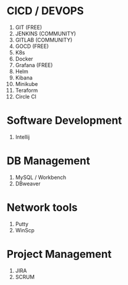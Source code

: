 CICD / DEVOPS
==============
1. GIT (FREE)
2. JENKINS (COMMUNITY)
3. GITLAB (COMMUNITY)
4. GOCD (FREE)
5. K8s
6. Docker
7. Grafana (FREE)
8. Helm
9. Kibana
10. Minikube
11. Teraform
12. Circle CI

Software Development
====================
1. Intellij


DB Management
==============
1. MySQL / Workbench
2. DBweaver

Network tools
=============
1. Putty
2. WinScp


Project Management
===================
1. JIRA
2. SCRUM
